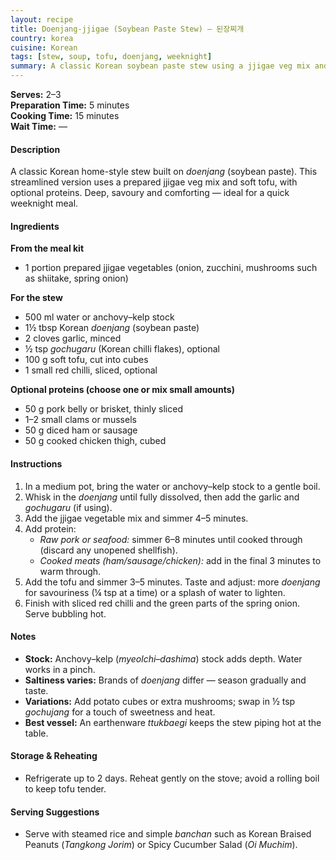 ```yaml
---
layout: recipe
title: Doenjang-jjigae (Soybean Paste Stew) — 된장찌개
country: korea
cuisine: Korean
tags: [stew, soup, tofu, doenjang, weeknight]
summary: A classic Korean soybean paste stew using a jjigae veg mix and soft tofu—deep, savoury, and weeknight-fast with optional proteins.
---
```

<div class="recipe-meta">
  <strong>Serves:</strong> 2–3<br>
  <strong>Preparation Time:</strong> 5 minutes<br>
  <strong>Cooking Time:</strong> 15 minutes<br>
  <strong>Wait Time:</strong> —<br>
</div>

<h4>Description</h4>
<p>A classic Korean home-style stew built on <em>doenjang</em> (soybean paste). This streamlined version uses a prepared jjigae veg mix and soft tofu, with optional proteins. Deep, savoury and comforting — ideal for a quick weeknight meal.</p>

<h4>Ingredients</h4>

<p><strong>From the meal kit</strong></p>
<ul>
  <li>1 portion prepared jjigae vegetables (onion, zucchini, mushrooms such as shiitake, spring onion)</li>
</ul>

<p><strong>For the stew</strong></p>
<ul>
  <li>500 ml water or anchovy–kelp stock</li>
  <li>1½ tbsp Korean <em>doenjang</em> (soybean paste)</li>
  <li>2 cloves garlic, minced</li>
  <li>½ tsp <em>gochugaru</em> (Korean chilli flakes), optional</li>
  <li>100 g soft tofu, cut into cubes</li>
  <li>1 small red chilli, sliced, optional</li>
</ul>

<p><strong>Optional proteins (choose one or mix small amounts)</strong></p>
<ul>
  <li>50 g pork belly or brisket, thinly sliced</li>
  <li>1–2 small clams or mussels</li>
  <li>50 g diced ham or sausage</li>
  <li>50 g cooked chicken thigh, cubed</li>
</ul>

<h4>Instructions</h4>
<ol>
  <li>In a medium pot, bring the water or anchovy–kelp stock to a gentle boil.</li>
  <li>Whisk in the <em>doenjang</em> until fully dissolved, then add the garlic and <em>gochugaru</em> (if using).</li>
  <li>Add the jjigae vegetable mix and simmer 4–5 minutes.</li>
  <li>Add protein:
    <ul>
      <li><em>Raw pork or seafood:</em> simmer 6–8 minutes until cooked through (discard any unopened shellfish).</li>
      <li><em>Cooked meats (ham/sausage/chicken):</em> add in the final 3 minutes to warm through.</li>
    </ul>
  </li>
  <li>Add the tofu and simmer 3–5 minutes. Taste and adjust: more <em>doenjang</em> for savouriness (¼ tsp at a time) or a splash of water to lighten.</li>
  <li>Finish with sliced red chilli and the green parts of the spring onion. Serve bubbling hot.</li>
</ol>

<h4>Notes</h4>
<ul>
  <li><strong>Stock:</strong> Anchovy–kelp (<em>myeolchi–dashima</em>) stock adds depth. Water works in a pinch.</li>
  <li><strong>Saltiness varies:</strong> Brands of <em>doenjang</em> differ — season gradually and taste.</li>
  <li><strong>Variations:</strong> Add potato cubes or extra mushrooms; swap in ½ tsp <em>gochujang</em> for a touch of sweetness and heat.</li>
  <li><strong>Best vessel:</strong> An earthenware <em>ttukbaegi</em> keeps the stew piping hot at the table.</li>
</ul>

<h4>Storage &amp; Reheating</h4>
<ul>
  <li>Refrigerate up to 2 days. Reheat gently on the stove; avoid a rolling boil to keep tofu tender.</li>
</ul>

<h4>Serving Suggestions</h4>
<ul>
  <li>Serve with steamed rice and simple <em>banchan</em> such as Korean Braised Peanuts (<em>Tangkong Jorim</em>) or Spicy Cucumber Salad (<em>Oi Muchim</em>).</li>
</ul>
